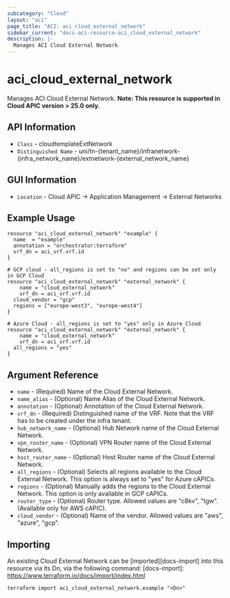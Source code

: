 ```yaml
---
subcategory: "Cloud"
layout: "aci"
page_title: "ACI: aci_cloud_external_network"
sidebar_current: "docs-aci-resource-aci_cloud_external_network"
description: |-
  Manages ACI Cloud External Network
---
```


# aci_cloud_external_network #

Manages ACI Cloud External Network.
<b>Note: This resource is supported in Cloud APIC version > 25.0 only.</b>

## API Information ##

* `Class` - cloudtemplateExtNetwork
* `Distinguished Name` - uni/tn-{tenant_name}/infranetwork-{infra_network_name}/extnetwork-{external_network_name}

## GUI Information ##

* `Location` - Cloud APIC -> Application Management -> External Networks


## Example Usage ##

```hcl
resource "aci_cloud_external_network" "example" {
  name  = "example"
  annotation = "orchestrator:terraform"
  vrf_dn = aci_vrf.vrf.id
}

# GCP cloud - all_regions is set to "no" and regions can be set only in GCP Cloud
resource "aci_cloud_external_network" "external_network" {
	name = "cloud_external_network"
	vrf_dn = aci_vrf.vrf.id
  cloud_vendor = "gcp"
  regions = ["europe-west3", "europe-west4"]
}

# Azure Cloud - all_regions is set to "yes" only in Azure Cloud
resource "aci_cloud_external_network" "external_network" {
	name = "cloud_external_network"
	vrf_dn = aci_vrf.vrf.id
  all_regions = "yes"
}
```

## Argument Reference ##

* `name` - (Required) Name of the Cloud External Network.
* `name_alias` - (Optional) Name Alias of the Cloud External Network.
* `annotation` - (Optional) Annotation of the Cloud External Network.
* `vrf_dn` - (Required) Distinguished name of the VRF. Note that the VRF has to be created under the infra tenant.
* `hub_network_name` - (Optional) Hub Network name of the Cloud External Network.
* `vpn_router_name` - (Optional) VPN Router name of the Cloud External Network. 
* `host_router_name` - (Optional) Host Router name of the Cloud External Network.
* `all_regions` - (Optional) Selects all regions available to the Cloud External Network. This option is always set to "yes" for Azure cAPICs.
* `regions` - (Optional) Manually adds the regions to the Cloud External Network. This option is only available in GCP cAPICs.
* `router_type` - (Optional) Router type. Allowed values are "c8kv", "tgw". (Available only for AWS cAPIC).
* `cloud_vendor` - (Optional) Name of the vendor. Allowed values are "aws", "azure", "gcp".



## Importing ##

An existing Cloud External Network can be [imported][docs-import] into this resource via its Dn, via the following command:
[docs-import]: https://www.terraform.io/docs/import/index.html


```
terraform import aci_cloud_external_network.example "<Dn>"
```